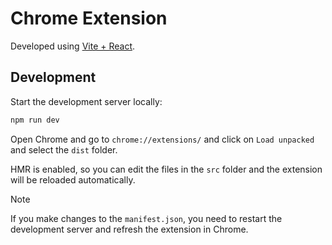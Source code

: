 # Chrome Extension

Developed using [Vite + React](https://crxjs.dev/vite-plugin/).

## Development

Start the development server locally:

```bash
npm run dev
```

Open Chrome and go to `chrome://extensions/` and click on `Load unpacked` and select the `dist` folder.

HMR is enabled, so you can edit the files in the `src` folder and the extension will be reloaded automatically.

> [!NOTE]
> If you make changes to the `manifest.json`, you need to restart the development server and refresh the extension in Chrome.
